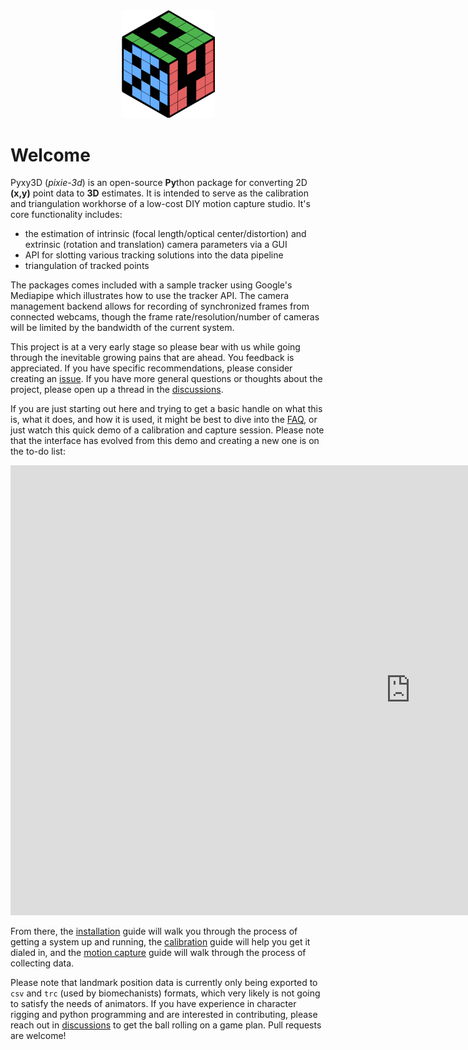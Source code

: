 <div align="center"><img src = "images/pyxy3d_logo.svg" width = "150"></div>



# Welcome

Pyxy3D (*pixie-3d*) is an open-source **Py**thon package for converting 2D **(x,y)** point data to **3D** estimates. It is intended to serve as the calibration and triangulation workhorse of a low-cost DIY motion capture studio. It's core functionality includes: 

- the estimation of intrinsic (focal length/optical center/distortion) and extrinsic (rotation and translation) camera parameters via a GUI
- API for slotting various tracking solutions into the data pipeline
- triangulation of tracked points

The packages comes included with a sample tracker using Google's Mediapipe which illustrates how to use the tracker API. The camera management backend allows for recording of synchronized frames from connected webcams, though the frame rate/resolution/number of cameras will be limited by the bandwidth of the current system.

This project is at a very early stage so please bear with us while going through the inevitable growing pains that are ahead. You feedback is appreciated. If you have specific recommendations, please consider creating an [issue](https://github.com/mprib/pyxy3d/issues). If you have more general questions or thoughts about the project, please open up a thread in the [discussions](https://github.com/mprib/pyxy3d/discussions).

If you are just starting out here and trying to get a basic handle on what this is, what it does, and how it is used, it might be best to dive into the [FAQ](), or just watch this quick demo of a calibration and capture session. Please note that the interface has evolved from this demo and creating a new one is on the to-do list:

<div align="center">
<iframe width="1280" height="720" src="https://www.youtube.com/embed/QHQKkLCE0e4" title="YouTube video player" frameborder="0" allow="accelerometer; autoplay; clipboard-write; encrypted-media; gyroscope; picture-in-picture; web-share" allowfullscreen></iframe> </div>

From there, the [installation]() guide will walk you through the process of getting a system up and running, the [calibration]() guide will help you get it dialed in, and the [motion capture]() guide will walk through the process of collecting data.

Please note that landmark position data is currently only being exported to `csv` and `trc` (used by biomechanists) formats, which very likely is not going to satisfy the needs of animators. If you have experience in character rigging and python programming and are interested in contributing, please reach out in [discussions]() to get the ball rolling on a game plan. Pull requests are welcome!